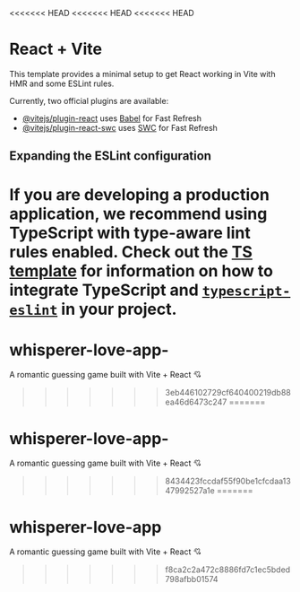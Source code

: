 <<<<<<< HEAD
<<<<<<< HEAD
<<<<<<< HEAD
# React + Vite

This template provides a minimal setup to get React working in Vite with HMR and some ESLint rules.

Currently, two official plugins are available:

- [@vitejs/plugin-react](https://github.com/vitejs/vite-plugin-react/blob/main/packages/plugin-react) uses [Babel](https://babeljs.io/) for Fast Refresh
- [@vitejs/plugin-react-swc](https://github.com/vitejs/vite-plugin-react/blob/main/packages/plugin-react-swc) uses [SWC](https://swc.rs/) for Fast Refresh

## Expanding the ESLint configuration

If you are developing a production application, we recommend using TypeScript with type-aware lint rules enabled. Check out the [TS template](https://github.com/vitejs/vite/tree/main/packages/create-vite/template-react-ts) for information on how to integrate TypeScript and [`typescript-eslint`](https://typescript-eslint.io) in your project.
=======
# whisperer-love-app-
A romantic guessing game built with Vite + React 💘
>>>>>>> 3eb446102729cf640400219db88ea46d6473c247
=======
# whisperer-love-app-
A romantic guessing game built with Vite + React 💘
>>>>>>> 8434423fccdaf55f90be1cfcdaa1347992527a1e
=======
# whisperer-love-app
A romantic guessing game built with Vite + React 💘
>>>>>>> f8ca2c2a472c8886fd7c1ec5bded798afbb01574
